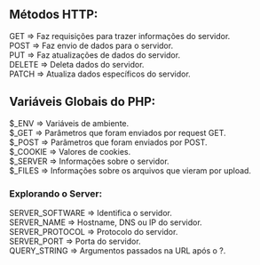 ## Métodos HTTP:

GET => Faz requisições para trazer informações do servidor.<br>
POST => Faz envio de dados para o servidor.<br>
PUT => Faz atualizações de dados do servidor.<br>
DELETE => Deleta dados do servidor.<br>
PATCH => Atualiza dados específicos do servidor.<br>

## Variáveis Globais do PHP:

$_ENV => Variáveis de ambiente.<br>
$_GET => Parâmetros que foram enviados por request GET.<br>
$_POST => Parâmetros que foram enviados por POST.<br>
$_COOKIE => Valores de cookies.<br>
$_SERVER => Informações sobre o servidor.<br>
$_FILES => Informações sobre os arquivos que vieram por upload.<br>

### Explorando o Server:
SERVER_SOFTWARE => Identifica o servidor.<br>
SERVER_NAME => Hostname, DNS ou IP do servidor.<br>
SERVER_PROTOCOL => Protocolo do servidor.<br>
SERVER_PORT => Porta do servidor.<br>
QUERY_STRING => Argumentos passados na URL após o ?.<br>